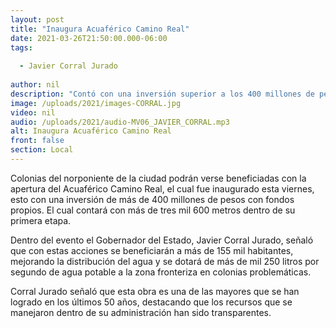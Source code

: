 ```yaml
---
layout: post
title: "Inaugura Acuaférico Camino Real"
date: 2021-03-26T21:50:00.000-06:00
tags:
  
  - Javier Corral Jurado
  
author: nil
description: "Contó con una inversión superior a los 400 millones de pesos."
image: /uploads/2021/images-CORRAL.jpg
video: nil
audio: /uploads/2021/audio-MV06_JAVIER_CORRAL.mp3
alt: Inaugura Acuaférico Camino Real
front: false
section: Local
---
```


Colonias del norponiente de la ciudad podrán verse beneficiadas con la apertura del Acuaférico Camino Real, el cual fue inaugurado esta viernes, esto con una inversión de más de 400 millones de pesos con fondos propios. El cual contará con más de tres mil 600 metros dentro de su primera etapa.

Dentro del evento el Gobernador del Estado, Javier Corral Jurado, señaló que con estas acciones se beneficiarán a más de 155 mil habitantes, mejorando la distribución del agua y se dotará de más de mil 250 litros por segundo de agua potable a la zona fronteriza en colonias problemáticas.

Corral Jurado señaló que esta obra es una de las mayores que se han logrado en los últimos 50 años, destacando que los recursos que se manejaron dentro de su administración han sido transparentes.
